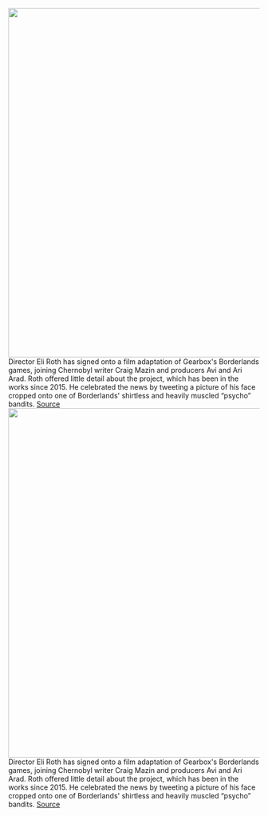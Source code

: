<img src='https://cdn.vox-cdn.com/thumbor/t2l31dyfKK10qz0-ZBuBMPdLWJM=/0x0:1200x681/1200x800/filters:focal(470x121:662x313)/cdn.vox-cdn.com/uploads/chorus_image/image/66345378/elirothborderlands.0.jpeg' width='700px' /><br/>
Director Eli Roth has signed onto a film adaptation of Gearbox's Borderlands games, joining Chernobyl writer Craig Mazin and producers Avi and Ari Arad. Roth offered little detail about the project, which has been in the works since 2015. He celebrated the news by tweeting a picture of his face cropped onto one of Borderlands' shirtless and heavily muscled “psycho” bandits.
<a href='https://www.theverge.com/2020/2/20/21145855/borderlands-film-eli-roth-gearbox-live-action-adaptation-direct'> Source <a/><img src='https://cdn.vox-cdn.com/thumbor/t2l31dyfKK10qz0-ZBuBMPdLWJM=/0x0:1200x681/1200x800/filters:focal(470x121:662x313)/cdn.vox-cdn.com/uploads/chorus_image/image/66345378/elirothborderlands.0.jpeg' width='700px' /><br/>
Director Eli Roth has signed onto a film adaptation of Gearbox's Borderlands games, joining Chernobyl writer Craig Mazin and producers Avi and Ari Arad. Roth offered little detail about the project, which has been in the works since 2015. He celebrated the news by tweeting a picture of his face cropped onto one of Borderlands' shirtless and heavily muscled “psycho” bandits.
<a href='https://www.theverge.com/2020/2/20/21145855/borderlands-film-eli-roth-gearbox-live-action-adaptation-direct'> Source <a/>